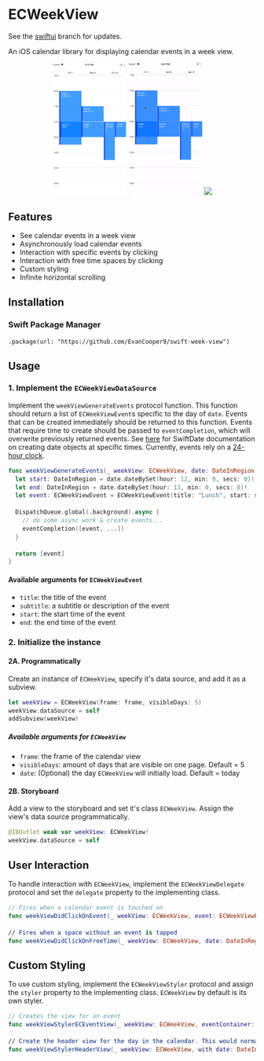 # ECWeekView

See the [swiftui](https://github.com/EvanCooper9/swift-week-view/tree/swiftui) branch for updates.

An iOS calendar library for displaying calendar events in a week view.

<p align="center">
    <img src="Media/screen1.png" width="30%" height="auto">
    <img src="Media/interacting_with_events.gif" width="30%" height="auto">
    <img src="Media/scrolling_through_events.gif" width="30%" height="auto">
</p>

## Features
- See calendar events in a week view
- Asynchronously load calendar events
- Interaction with specific events by clicking
- Interaction with free time spaces by clicking
- Custom styling
- Infinite horizontal scrolling

## Installation
### Swift Package Manager
```
.package(url: "https://github.com/EvanCooper9/swift-week-view")
```

## Usage
### 1. Implement the `ECWeekViewDataSource`
Implement the `weekViewGenerateEvents` protocol function. This function should return a list of `ECWeekViewEvent`s specific to the day of `date`. Events that can be created immediately should be returned to this function. Events that require time to create should be passed to `eventCompletion`, which will overwrite previously returned events. See [here](malcommac.github.io/SwiftDate/manipulate_dates.html#dateatunit) for SwiftDate documentation on creating date objects at specific times. Currently, events rely on a [24-hour clock](https://en.wikipedia.org/wiki/24-hour_clock).

```Swift
func weekViewGenerateEvents(_ weekView: ECWeekView, date: DateInRegion, eventCompletion: @escaping ([ECWeekViewEvent]?) -> Void) -> [ECWeekViewEvent]? {
  let start: DateInRegion = date.dateBySet(hour: 12, min: 0, secs: 0)!
  let end: DateInRegion = date.dateBySet(hour: 13, min: 0, secs: 0)!
  let event: ECWeekViewEvent = ECWeekViewEvent(title: "Lunch", start: start, end: end)

  DispatchQueue.global(.background).async {
    // do some async work & create events...
    eventCompletion([event, ...])
  }

  return [event]
}
```
#### Available arguments for `ECWeekViewEvent`
- `title`: the title of the event
- `subtitle`: a subtitle or description of the event
- `start`: the start time of the event
- `end`: the end time of the event

### 2. Initialize the instance
#### 2A. Programmatically
Create an instance of `ECWeekView`, specify it's data source, and add it as a subview.

```Swift
let weekView = ECWeekView(frame: frame, visibleDays: 5)
weekView.dataSource = self
addSubview(weekView)
```
##### Available arguments for `ECWeekView`
- `frame`: the frame of the calendar view
- `visibleDays`: amount of days that are visible on one page. Default = 5
- `date`: (Optional) the day `ECWeekView` will initially load. Default = today

#### 2B. Storyboard
Add a view to the storyboard and set it's class `ECWeekView`. Assign the view's data source programmatically.
```Swift
@IBOutlet weak var weekView: ECWeekView!
weekView.dataSource = self
```

## User Interaction
To handle interaction with `ECWeekView`, implement the `ECWeekViewDelegate` protocol and set the `delegate` property to the implementing class.

```Swift
// Fires when a calendar event is touched on
func weekViewDidClickOnEvent(_ weekView: ECWeekView, event: ECWeekViewEvent, view: UIView)

// Fires when a space without an event is tapped
func weekViewDidClickOnFreeTime(_ weekView: ECWeekView, date: DateInRegion)
```

## Custom Styling
To use custom styling, implement the `ECWeekViewStyler` protocol and assign the `styler` property to the implementing class. `ECWeekView` by default is its own styler.

```Swift
// Creates the view for an event
func weekViewStylerECEventView(_ weekView: ECWeekView, eventContainer: CGRect, event: ECWeekViewEvent) -> UIView

// Create the header view for the day in the calendar. This would normally contain information about the date
func weekViewStylerHeaderView(_ weekView: ECWeekView, with date: DateInRegion, in cell: UICollectionViewCell) -> UIView
```
